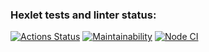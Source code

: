 ### Hexlet tests and linter status:

[![Actions Status](https://github.com/Fedinyak/frontend-project-lvl1/workflows/hexlet-check/badge.svg)](https://github.com/Fedinyak/frontend-project-lvl1/actions)
[![Maintainability](https://api.codeclimate.com/v1/badges/15356e2eb59ed27a63d4/maintainability)](https://codeclimate.com/github/Fedinyak/frontend-project-lvl1/maintainability)
[![Node CI](https://github.com/Fedinyak/frontend-project-lvl1/workflows/Node%20CI/badge.svg)](https://github.com/Fedinyak/frontend-project-lvl1/actions)

<script id="asciicast-HY3p7rklK5Uh9tJHRWTIekShM" src="https://asciinema.org/a/HY3p7rklK5Uh9tJHRWTIekShM.js" async></script>
